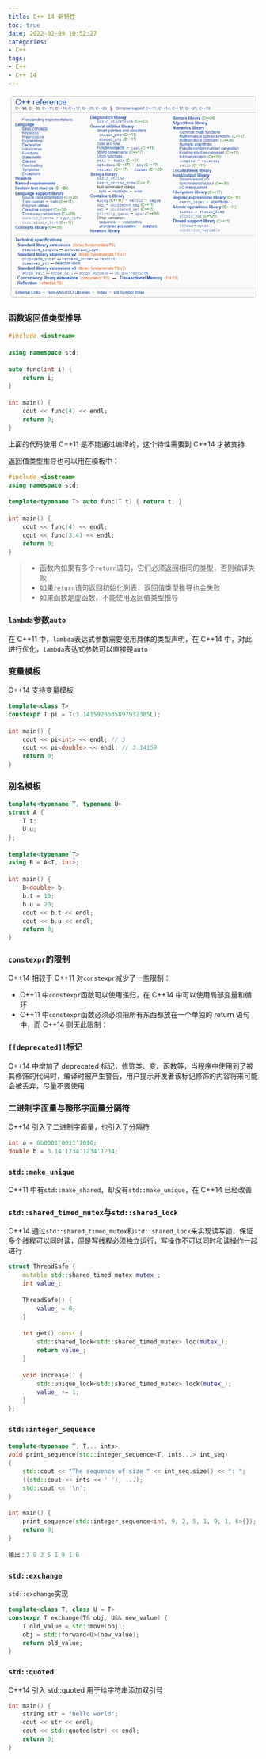 ```yaml
---
title: C++ 14 新特性
toc: true
date: 2022-02-09 10:52:27
categories:
- C++
tags:
- C++
- C++ 14
---
```


<center>
    <img src="32/teaser-image.png" />
</center>
<!-- more -->

### 函数返回值类型推导

```c++
#include <iostream>

using namespace std;

auto func(int i) {
    return i;
}

int main() {
    cout << func(4) << endl;
    return 0;
}
```

上面的代码使用 C++11 是不能通过编译的，这个特性需要到 C++14 才被支持

返回值类型推导也可以用在模板中：

```c++
#include <iostream>
using namespace std;

template<typename T> auto func(T t) { return t; }

int main() {
    cout << func(4) << endl;
    cout << func(3.4) << endl;
    return 0;
}
```

> * 函数内如果有多个`return`语句，它们必须返回相同的类型，否则编译失败
> * 如果`return`语句返回初始化列表，返回值类型推导也会失败
> *  如果函数是虚函数，不能使用返回值类型推导

### `lambda`参数`auto`

在 C++11 中，`lambda`表达式参数需要使用具体的类型声明，在 C++14 中，对此进行优化，`lambda`表达式参数可以直接是`auto`

### 变量模板

C++14 支持变量模板

```c++
template<class T>
constexpr T pi = T(3.1415926535897932385L);

int main() {
    cout << pi<int> << endl; // 3
    cout << pi<double> << endl; // 3.14159
    return 0;
}
```

### 别名模板

```c++
template<typename T, typename U>
struct A {
    T t;
    U u;
};

template<typename T>
using B = A<T, int>;

int main() {
    B<double> b;
    b.t = 10;
    b.u = 20;
    cout << b.t << endl;
    cout << b.u << endl;
    return 0;
}
```

### `constexpr`的限制

C++14 相较于 C++11 对`constexpr`减少了一些限制：

* C++11 中`constexpr`函数可以使用递归，在 C++14 中可以使用局部变量和循环
* C++11 中`constexpr`函数必须必须把所有东西都放在一个单独的 return 语句中，而 C++14 则无此限制：

### `[[deprecated]]`标记

C++14 中增加了 deprecated 标记，修饰类、变、函数等，当程序中使用到了被其修饰的代码时，编译时被产生警告，用户提示开发者该标记修饰的内容将来可能会被丢弃，尽量不要使用

### 二进制字面量与整形字面量分隔符

C++14 引入了二进制字面量，也引入了分隔符

```c++
int a = 0b0001'0011'1010;
double b = 3.14'1234'1234'1234;
```

### `std::make_unique`

C++11 中有`std::make_shared`，却没有`std::make_unique`，在 C++14 已经改善

### `std::shared_timed_mutex`与`std::shared_lock`

C++14 通过`std::shared_timed_mutex`和`std::shared_lock`来实现读写锁，保证多个线程可以同时读，但是写线程必须独立运行，写操作不可以同时和读操作一起进行

```c++
struct ThreadSafe {
    mutable std::shared_timed_mutex mutex_;
    int value_;

    ThreadSafe() {
        value_ = 0;
    }

    int get() const {
        std::shared_lock<std::shared_timed_mutex> loc(mutex_);
        return value_;
    }

    void increase() {
        std::unique_lock<std::shared_timed_mutex> lock(mutex_);
        value_ += 1;
    }
};
```

### `std::integer_sequence`

```c++
template<typename T, T... ints>
void print_sequence(std::integer_sequence<T, ints...> int_seq)
{
    std::cout << "The sequence of size " << int_seq.size() << ": ";
    ((std::cout << ints << ' '), ...);
    std::cout << '\n';
}

int main() {
    print_sequence(std::integer_sequence<int, 9, 2, 5, 1, 9, 1, 6>{});
    return 0;
}

输出：7 9 2 5 1 9 1 6
```

### `std::exchange`

`std::exchange`实现

```c++
template<class T, class U = T>
constexpr T exchange(T& obj, U&& new_value) {
    T old_value = std::move(obj);
    obj = std::forward<U>(new_value);
    return old_value;
}
```

### `std::quoted`

C++14 引入 std::quoted 用于给字符串添加双引号

```c++
int main() {
    string str = "hello world";
    cout << str << endl;
    cout << std::quoted(str) << endl;
    return 0;
}
```
